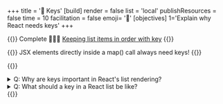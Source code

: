+++
title = '🔑 Keys'
[build]
    render = false
    list = 'local'
    publishResources = false
time = 10
facilitation = false
emoji= '🧩'
[objectives]
    1='Explain why React needs keys'
+++

{{<note type="narrative" title="React Learn">}}
Complete 🧑🏾‍🎓 [Keeping list items in order with key](https://react.dev/learn/rendering-lists#keeping-list-items-in-order-with-key)
{{</note>}}

{{<note type="warning" title="Keys">}}
JSX elements directly inside a map() call always need keys!
{{</note>}}

{{<note type="question" title="Check your understanding">}}

<details><summary>Q: Why are keys important in React's list rendering?
</summary>
A: Keys help React track and update list items efficiently.
</details>
<details><summary>Q: What should a key in a React list be like?
</summary>
A: A key should be stable, predictable, and unique for each list item.
</details>
{{</note>}}
